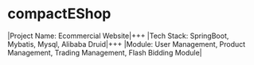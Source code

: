 # compactEShop

|Project Name: Ecommercial Website|+++
|Tech Stack: SpringBoot, Mybatis, Mysql, Alibaba Druid|+++
|Module: User Management, Product Management, Trading Management, Flash Bidding Module|
